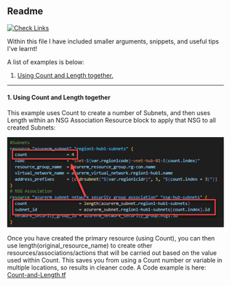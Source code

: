 ## Readme

[![Check Links](https://github.com/jakewalsh90/Terraform-Tips/actions/workflows/links.yml/badge.svg)](https://github.com/jakewalsh90/Terraform-Tips/actions/workflows/links.yml)

Within this file I have included smaller arguments, snippets, and useful tips I've learnt!

A list of examples is below:

1. [Using Count and Length together.](https://github.com/jakewalsh90/Terraform-Tips#1-using-count-and-length-together)

<hr>

#### 1. Using Count and Length together

This example uses Count to create a number of Subnets, and then uses Length within an NSG Association Resource block to apply that NSG to all created Subnets:

![Using Count with Length](https://raw.githubusercontent.com/jakewalsh90/Terraform-Tips/main/images/CountLength.png)

Once you have created the primary resource (using Count), you can then use length(original_resource_name) to create other resources/associations/actions that will be carried out based on the value used within Count. This saves you from using a Count number or variable in multiple locations, so results in cleaner code. A Code example is here: [Count-and-Length.tf](https://github.com/jakewalsh90/Terraform-Tips/blob/main/Count-and-length.tf)
